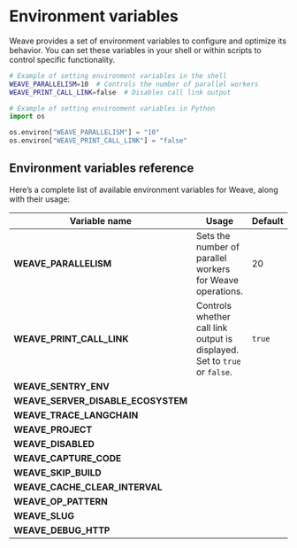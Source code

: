 # Environment variables

Weave provides a set of environment variables to configure and optimize its behavior. You can set these variables in your shell or within scripts to control specific functionality.

```bash
# Example of setting environment variables in the shell
WEAVE_PARALLELISM=10  # Controls the number of parallel workers
WEAVE_PRINT_CALL_LINK=false  # Disables call link output
```

```python
# Example of setting environment variables in Python
import os

os.environ["WEAVE_PARALLELISM"] = "10"
os.environ["WEAVE_PRINT_CALL_LINK"] = "false"
```

## Environment variables reference 

Here’s a complete list of available environment variables for Weave, along with their usage:

| Variable name               | Usage      | Default      |
| --------------------------- | ---------- | ------------ |
| **WEAVE_PARALLELISM**       | Sets the number of parallel workers for Weave operations. | 20 |
| **WEAVE_PRINT_CALL_LINK**   | Controls whether call link output is displayed. Set to `true` or `false`. | `true` |
| **WEAVE_SENTRY_ENV**        |            |              |
| **WEAVE_SERVER_DISABLE_ECOSYSTEM** |     |              |
| **WEAVE_TRACE_LANGCHAIN**   |            |              |
| **WEAVE_PROJECT**           |            |              |
| **WEAVE_DISABLED**          |            |              |
| **WEAVE_CAPTURE_CODE**      |            |              |
| **WEAVE_SKIP_BUILD**        |            |              |
| **WEAVE_CACHE_CLEAR_INTERVAL** |        |              |
| **WEAVE_OP_PATTERN**        |            |              |
| **WEAVE_SLUG**              |            |              |
| **WEAVE_DEBUG_HTTP**        |            |              |
 

